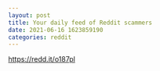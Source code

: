 ```yaml
--- 
layout: post 
title: Your daily feed of Reddit scammers 
date: 2021-06-16 1623859190 
categories: reddit 
--- 
```

https://redd.it/o187pl